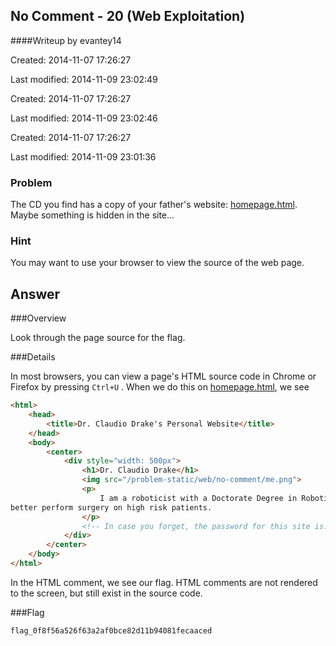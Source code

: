 ## No Comment - 20 (Web Exploitation) ##
####Writeup by evantey14

Created: 2014-11-07 17:26:27

Last modified: 2014-11-09 23:02:49


Created: 2014-11-07 17:26:27

Last modified: 2014-11-09 23:02:46


Created: 2014-11-07 17:26:27

Last modified: 2014-11-09 23:01:36


### Problem

The CD you find has a copy of your father's website: [homepage.html](https://picoctf.com/api/autogen/serve/homepage.html?static=false&pid=3099c443d360a2514f17f155fb65d5d2). Maybe something is hidden in the site...

### Hint

You may want to use your browser to view the source of the web page.

## Answer

###Overview

Look through the page source for the flag.

###Details

In most browsers, you can view a page's HTML source code in Chrome or Firefox by pressing `Ctrl+U` . When we do this on [homepage.html](https://picoctf.com/api/autogen/serve/homepage.html?static=false&pid=3099c443d360a2514f17f155fb65d5d2), we see

```html
<html>
	<head>
		<title>Dr. Claudio Drake's Personal Website</title>
	</head>
	<body>
		<center>
			<div style="width: 500px">
				<h1>Dr. Claudio Drake</h1>
				<img src="/problem-static/web/no-comment/me.png">
				<p>
					I am a roboticist with a Doctorate Degree in Robotics. My primary interests are in developing new medical robotics to help doctors
better perform surgery on high risk patients.
				</p>
				<!-- In case you forget, the password for this site is: flag_0f8f56a526f63a2af0bce82d11b94081fecaaced -->
			</div>
		</center>
	</body>
</html>
```

In the HTML comment, we see our flag. HTML comments are not rendered to the screen, but still exist in the source code.

###Flag

    flag_0f8f56a526f63a2af0bce82d11b94081fecaaced
